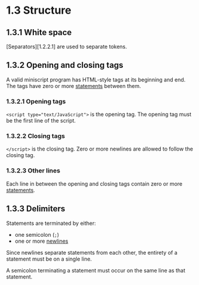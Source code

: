 # 1.3 Structure

## 1.3.1 White space
[Separators][1.2.2.1] are used to separate tokens.


## 1.3.2 Opening and closing tags
A valid miniscript program has HTML-style tags at its beginning and end. The
tags have zero or more [statements][1.4] between them.

### 1.3.2.1 Opening tags
`<script type="text/JavaScript">` is the opening tag.
The opening tag must be the first line of the script. 

### 1.3.2.2 Closing tags
`</script>` is the closing tag.
Zero or more newlines are allowed to follow the closing tag.

### 1.3.2.3 Other lines
Each line in between the opening and closing tags contain zero or more
[statements][1.4].


## 1.3.3 Delimiters
Statements are terminated by either:

- one semicolon (`;`)
- one or more [newlines][1.1.2.2]

Since newlines separate statements from each other, the entirety of a statement
must be on a single line.

A semicolon terminating a statement must occur on the same line as that
statement.

[1.1.2.2]: 1.1_tokens.md#1122-newlines
[1.4]: 1.4_statements.md
